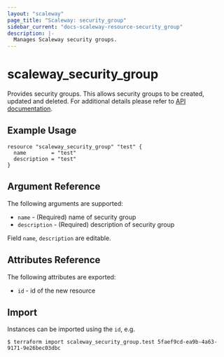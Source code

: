 ```yaml
---
layout: "scaleway"
page_title: "Scaleway: security_group"
sidebar_current: "docs-scaleway-resource-security_group"
description: |-
  Manages Scaleway security groups.
---
```


# scaleway\_security\_group

Provides security groups. This allows security groups to be created, updated and deleted.
For additional details please refer to [API documentation](https://developer.scaleway.com/#security-groups).

## Example Usage

```hcl
resource "scaleway_security_group" "test" {
  name        = "test"
  description = "test"
}
```

## Argument Reference

The following arguments are supported:

* `name` - (Required) name of security group
* `description` - (Required) description of security group

Field `name`, `description` are editable.

## Attributes Reference

The following attributes are exported:

* `id` - id of the new resource

## Import

Instances can be imported using the `id`, e.g.

```
$ terraform import scaleway_security_group.test 5faef9cd-ea9b-4a63-9171-9e26bec03dbc
```
